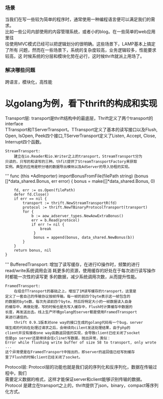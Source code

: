 ### 场景
当我们在写一些较为简单的程序时，通常使用一种编程语言便可以满足我们的需求。    
比如一些公司内部使用的内容管理系统，或者小的blog。在一些简单的web应用里往     
往使用MVC模式已经可以把逻辑划分的很明确。这些场景下，LAMP基本上搞定了所有
问题，然而在一些场景下，系统的复杂度较高，业务逻辑较多，性能要求较高，这
时候系统的分层和模块化势在必行，这时候thrift就派上用场了。

### 解决哪些问题
跨语言，模块化，高性能

# 以golang为例，看下thrift的构成和实现
Transport层:
	transport是thrift结构中的最底层，Thrift定义了两个transport的interface     
TTransport和TServerTransport。TTransport定义了基本的读写接口以及Flush,      
Open, IsOpen, Peek四个接口,TServerTransport定义了Listen, Accept, Close,    
Interrupt四个函数。   

	StreamTransport:
		建立在io.Reader和io.Writer之上的transport，StreamTransport分为
	只读的，只写的和读写的三种。thfit提供了StreamTransportFactory来获取
	实例。典型的应用是积分墙的数据导出模块以及AdServer的导入协程的实现。
'''
	func (this *AdImporter) importBonusFromFile(filePath string) (bonus []*data_shared.Bonus, err error) {
		bonus = make([]*data_shared.Bonus, 0)

		fd, err := os.Open(filePath)
		defer fd.Close()
		if err == nil {
			transport := thrift.NewStreamTransportR(fd)
			protocol := thrift.NewTBinaryProtocolTransport(transport)
			for {
				b := aow_adserver_types.NewAowExtraBonus()
				err = b.Read(protocol)
				if err != nil {
					break
				 }   
				 bonus = append(bonus, data_shared.NewBonus(b))
			}   
		}   
		return bonus, nil 
	}
'''
	BufferedTransport:
		增加了读写缓存，在进行IO操作时，频繁的进行read/write系统调用会消
	耗更多的资源，使用缓存的好处在于每次进行读写操作时都能一次性的读写更
	多的数据，减少系统调用次数，从而提升性能。

	FramedTransport:
		在组合TTransport的基础之上，增加了1M读写缓存的transport，这里是    
	定义了一套自己的传输协议按帧传输。每一帧的前四个byte表示这一帧包含的    
	的数据的byte数，每次先读前四个byte，然后将特定大小的一帧数据读入自身     
	的缓存中，再做处理，写的时候也是先写入缓存中，Flush时计算缓存中数据的     
	长度，再发送出去。线上生产环境golang的server都是使用FramedTransport        
	来进行通信的。
		thrift 0.9.1版本对one way的接口生成的golang代码有一个bug，server     
	端生成的代码在处理过请求之后，会继续向cilent发送处理结果，由于php的     
	client并没有接收one way函数返回值的实现，会导致client已经关闭了socket      
	但是go server还是继续会往clinet写数据，抛出异常，类似：
	Error while flushing write buffer of size 58 to transport, only wrote ...
	这个异常便是在FramedTransport中抛出的，即server的返回值已经写到缓存
	里了Flush的时候client已经关闭了socket。
	
Protocol层:
	Protocol层的功能也就是我们说的序列化和反序列化，数据在传输过程中，我们    
需要定义数据的格式，这样才能保证server和client能够识别传输的数据。Protocol
是建立在transport之上的，thrift提供了json，binary，compact等序列化方式。
